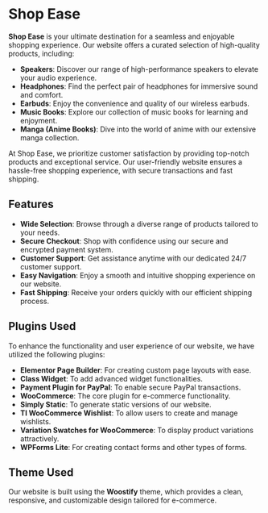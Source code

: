 # Shop Ease

**Shop Ease** is your ultimate destination for a seamless and enjoyable shopping experience. Our website offers a curated selection of high-quality products, including:

- **Speakers**: Discover our range of high-performance speakers to elevate your audio experience.
- **Headphones**: Find the perfect pair of headphones for immersive sound and comfort.
- **Earbuds**: Enjoy the convenience and quality of our wireless earbuds.
- **Music Books**: Explore our collection of music books for learning and enjoyment.
- **Manga (Anime Books)**: Dive into the world of anime with our extensive manga collection.

At Shop Ease, we prioritize customer satisfaction by providing top-notch products and exceptional service. Our user-friendly website ensures a hassle-free shopping experience, with secure transactions and fast shipping.

## Features

- **Wide Selection**: Browse through a diverse range of products tailored to your needs.
- **Secure Checkout**: Shop with confidence using our secure and encrypted payment system.
- **Customer Support**: Get assistance anytime with our dedicated 24/7 customer support.
- **Easy Navigation**: Enjoy a smooth and intuitive shopping experience on our website.
- **Fast Shipping**: Receive your orders quickly with our efficient shipping process.

## Plugins Used

To enhance the functionality and user experience of our website, we have utilized the following plugins:

- **Elementor Page Builder**: For creating custom page layouts with ease.
- **Class Widget**: To add advanced widget functionalities.
- **Payment Plugin for PayPal**: To enable secure PayPal transactions.
- **WooCommerce**: The core plugin for e-commerce functionality.
- **Simply Static**: To generate static versions of our website.
- **TI WooCommerce Wishlist**: To allow users to create and manage wishlists.
- **Variation Swatches for WooCommerce**: To display product variations attractively.
- **WPForms Lite**: For creating contact forms and other types of forms.

## Theme Used

Our website is built using the **Woostify** theme, which provides a clean, responsive, and customizable design tailored for e-commerce.


